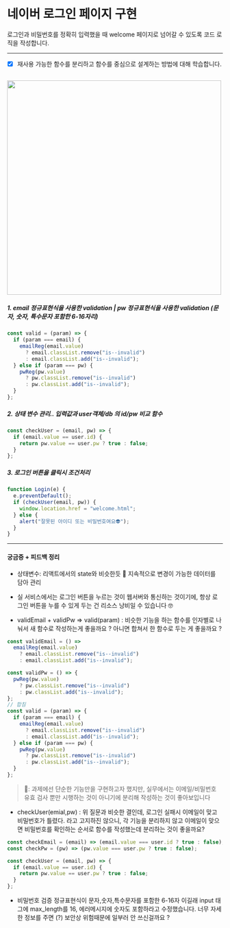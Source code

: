 # 네이버 로그인 페이지 구현

로그인과 비밀번호를 정확히 입력했을 때 welcome 페이지로 넘어갈 수 있도록 코드 로직을 작성합니다.

---

- [x] 재사용 가능한 함수를 분리하고 함수를 중심으로 설계하는 방법에 대해 학습합니다.

## <img width="500" src="https://github.com/jio-ping/js-work/assets/134420660/a3d5e8f6-8d9e-4be4-9d86-a76727a7a241">

##### 1. email 정규표현식을 사용한 validation | pw 정규표현식을 사용한 validation (문자, 숫자, 특수문자 포함한 6-16자리)

```js
const valid = (param) => {
  if (param === email) {
    emailReg(email.value)
      ? email.classList.remove("is--invalid")
      : email.classList.add("is--invalid");
  } else if (param === pw) {
    pwReg(pw.value)
      ? pw.classList.remove("is--invalid")
      : pw.classList.add("is--invalid");
  }
};
```

##### 2. 상태 변수 관리.. 입력값과 user객체/db 의 id/pw 비교 함수

```js
const checkUser = (email, pw) => {
  if (email.value == user.id) {
    return pw.value == user.pw ? true : false;
  }
};
```

##### 3. 로그인 버튼을 클릭시 조건처리

```js
function Login(e) {
  e.preventDefault();
  if (checkUser(email, pw)) {
    window.location.href = "welcome.html";
  } else {
    alert("잘못된 아이디 또는 비밀번호여요👽");
  }
}
```

---

#### 궁금증 + 피드백 정리

- 상태변수: 리액트에서의 state와 비슷한듯 🧐 지속적으로 변경이 가능한 데이터를 담아 관리

- 실 서비스에서는 로그인 버튼을 누르는 것이 웹서버와 통신하는 것이기에, 항상 로그인 버튼을 누를 수 있게 두는 건 리소스 낭비일 수 있습니다 🤓

- validEmail + validPw => valid(param) : 비슷한 기능을 하는 함수를 인자별로 나눠서 새 함수로 작성하는게 좋을까요 ? 아니면 합쳐서 한 함수로 두는 게 좋을까요 ?

```js
const validEmail = () =>
  emailReg(email.value)
    ? email.classList.remove("is--invalid")
    : email.classList.add("is--invalid");

const validPw = () => {
  pwReg(pw.value)
    ? pw.classList.remove("is--invalid")
    : pw.classList.add("is--invalid");
};
// 합침
const valid = (param) => {
  if (param === email) {
    emailReg(email.value)
      ? email.classList.remove("is--invalid")
      : email.classList.add("is--invalid");
  } else if (param === pw) {
    pwReg(pw.value)
      ? pw.classList.remove("is--invalid")
      : pw.classList.add("is--invalid");
  }
};
```

> 🐯: 과제에선 단순한 기능만을 구현하고자 했지만, 실무에서는 이메일/비밀번호 유효 검사 뿐만 시행하는 것이 아니기에 분리해 작성하는 것이 좋아보입니다

- checkUser(emial,pw) : 위 질문과 비슷한 결인데, 로그인 실패시 이메일이 맞고 비밀번호가 틀렸다. 라고 고지하진 않으니, 각 기능을 분리하지 않고 이메일이 맞으면 비밀번호를 확인하는 순서로 함수를 작성했는데 분리하는 것이 좋을까요?

```js
const checkEmail = (email) => (email.value === user.id ? true : false);
const checkPw = (pw) => (pw.value === user.pw ? true : false);

const checkUser = (email, pw) => {
  if (email.value == user.id) {
    return pw.value == user.pw ? true : false;
  }
};
```

- 비밀번호 검증 정규표현식이 문자,숫자,특수문자를 포함한 6-16자 이길래
  input 태그에 max_length를 16, 에러메시지에 숫자도 포함하라고 수정했습니다. 너무 자세한 정보를 주면 (?) 보안상 위험때문에 일부러 안 쓰신걸까요 ?
